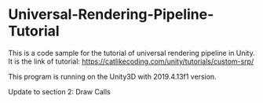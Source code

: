 # Universal-Rendering-Pipeline-Tutorial
This is a code sample for the tutorial of universal rendering pipeline in Unity.  It is the link of tutorial: https://catlikecoding.com/unity/tutorials/custom-srp/

This program is running on the Unity3D with 2019.4.13f1 version.

Update to section 2: Draw Calls